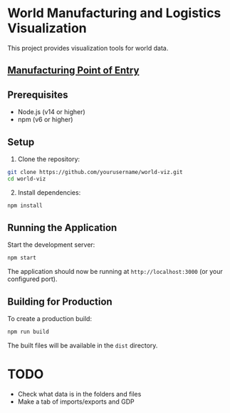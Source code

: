 # World Manufacturing and Logistics Visualization

This project provides visualization tools for world data.

## [Manufacturing Point of Entry](manufacturing.md)
## Prerequisites

- Node.js (v14 or higher)
- npm (v6 or higher)

## Setup

1. Clone the repository:
```bash
git clone https://github.com/yourusername/world-viz.git
cd world-viz
```

2. Install dependencies:
```bash
npm install
```

## Running the Application

Start the development server:
```bash
npm start
```

The application should now be running at `http://localhost:3000` (or your configured port).

## Building for Production

To create a production build:
```bash
npm run build
```

The built files will be available in the `dist` directory.

# TODO

- Check what data is in the folders and files
- Make a tab of imports/exports and GDP
